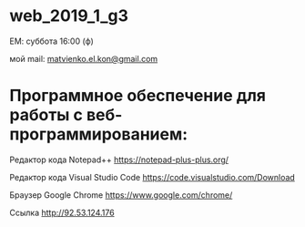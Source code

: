 # web_2019_1_g3
ЕМ: суббота 16:00 (ф)

мой mail: matvienko.el.kon@gmail.com

# Программное обеспечение для работы с веб-программированием:

Редактор кода Notepad++
https://notepad-plus-plus.org/

Редактор кода Visual Studio Code
https://code.visualstudio.com/Download

Браузер Google Chrome
https://www.google.com/chrome/

Ссылка
http://92.53.124.176
